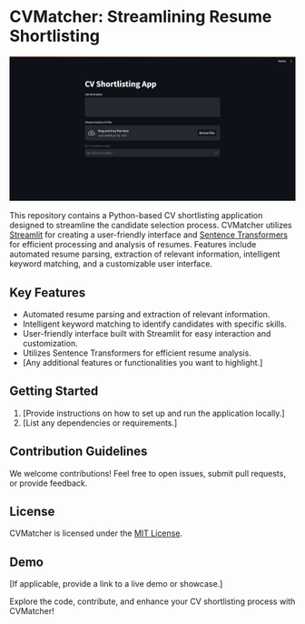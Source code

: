 # CVMatcher: Streamlining Resume Shortlisting

![CV Shortlisting App](images/1.jpeg)


This repository contains a Python-based CV shortlisting application designed to streamline the candidate selection process. CVMatcher utilizes [Streamlit](https://streamlit.io/) for creating a user-friendly interface and [Sentence Transformers](https://www.sbert.net/) for efficient processing and analysis of resumes. Features include automated resume parsing, extraction of relevant information, intelligent keyword matching, and a customizable user interface.

## Key Features
- Automated resume parsing and extraction of relevant information.
- Intelligent keyword matching to identify candidates with specific skills.
- User-friendly interface built with Streamlit for easy interaction and customization.
- Utilizes Sentence Transformers for efficient resume analysis.
- [Any additional features or functionalities you want to highlight.]

## Getting Started
1. [Provide instructions on how to set up and run the application locally.]
2. [List any dependencies or requirements.]

## Contribution Guidelines
We welcome contributions! Feel free to open issues, submit pull requests, or provide feedback.

## License
CVMatcher is licensed under the [MIT License](LICENSE).

## Demo
[If applicable, provide a link to a live demo or showcase.]

Explore the code, contribute, and enhance your CV shortlisting process with CVMatcher!
